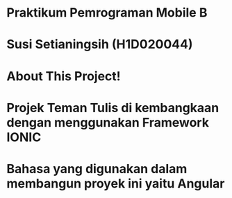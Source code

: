 # Praktikum Pemrograman Mobile B
# Susi Setianingsih (H1D020044)


# About This Project!
# Projek Teman Tulis di kembangkaan dengan menggunakan Framework IONIC
# Bahasa yang digunakan dalam membangun proyek ini yaitu Angular
